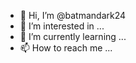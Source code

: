 - 👋 Hi, I’m @batmandark24
- 👀 I’m interested in ...
- 🌱 I’m currently learning ...
- 📫 How to reach me ...

<!---
batmandark24/batmandark24 is a ✨ special ✨ repository because its `README.md` (this file) appears on your GitHub profile.
You can click the Preview link to take a look at your changes.
--->
